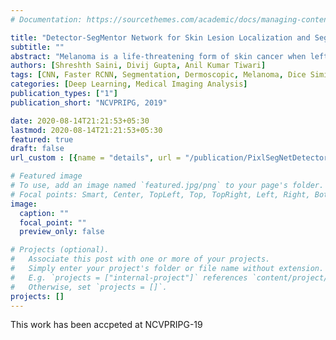 ```yaml
---
# Documentation: https://sourcethemes.com/academic/docs/managing-content/

title: "Detector-SegMentor Network for Skin Lesion Localization and Segmentation"
subtitle: ""
abstract: "Melanoma is a life-threatening form of skin cancer when left undiagnosed at the early stages. Although there are more cases of non-melanoma cancer than melanoma cancer, melanoma cancer is more deadly. Early detection of melanoma is crucial for the timely diagnosis of melanoma cancer and prohibit its spread to distant body parts. Segmentation of skin lesion is a crucial step in the classification of melanoma cancer from the cancerous lesions in dermoscopic images. Manual segmentation of dermoscopic skin images is very time consuming and error-prone resulting in an urgent need for an intelligent and accurate algorithm. In this study, we propose a simple yet novel network-in-network convolution neural network(CNN) based approach for segmentation of the skin lesion. A Faster Region-based CNN (Faster RCNN) is used for preprocessing to predict bounding boxes of the lesions in the whole image which are subsequently cropped and fed into the segmentation network to obtain the lesion mask. The segmentation network is a combination of the UNet and Hourglass networks. We trained and evaluated our models on ISIC 2018 dataset and also crossvalidated on PH2 and ISBI 2017 datasets. Our proposed method surpassed the state-of-the-art with Dice Similarity Coefficient of 0.915 and Accuracy 0.959 on ISIC 2018 dataset and Dice Similarity Coefficient of 0.947 and Accuracy 0.971 on ISBI 2017 dataset"
authors: [Shreshth Saini, Divij Gupta, Anil Kumar Tiwari]
tags: [CNN, Faster RCNN, Segmentation, Dermoscopic, Melanoma, Dice Similarity Coefficient]
categories: [Deep Learning, Medical Imaging Analysis]
publication_types: ["1"]
publication_short: "NCVPRIPG, 2019"

date: 2020-08-14T21:21:53+05:30
lastmod: 2020-08-14T21:21:53+05:30
featured: true
draft: false
url_custom : [{name = "details", url = "/publication/PixlSegNetDetector-SegMentor-Network-for-Skin-Lesion-Localization-and-Segmentation/"}]

# Featured image
# To use, add an image named `featured.jpg/png` to your page's folder.
# Focal points: Smart, Center, TopLeft, Top, TopRight, Left, Right, BottomLeft, Bottom, BottomRight.
image:
  caption: ""
  focal_point: ""
  preview_only: false

# Projects (optional).
#   Associate this post with one or more of your projects.
#   Simply enter your project's folder or file name without extension.
#   E.g. `projects = ["internal-project"]` references `content/project/deep-learning/index.md`.
#   Otherwise, set `projects = []`.
projects: []
---
```

This work has been accpeted at NCVPRIPG-19
